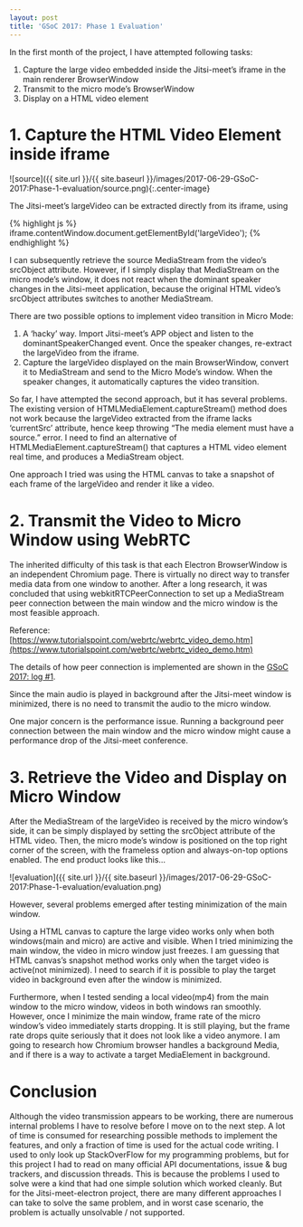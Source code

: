 ```yaml
---
layout: post
title: 'GSoC 2017: Phase 1 Evaluation'
---
```


In the first month of the project, I have attempted following tasks:

1. Capture the large video embedded inside the Jitsi-meet’s iframe in the main renderer BrowserWindow
2. Transmit to the micro mode’s BrowserWindow
3. Display on a HTML video element


# 1. Capture the HTML Video Element inside iframe

![source]({{ site.url }}/{{ site.baseurl }}/images/2017-06-29-GSoC-2017:Phase-1-evaluation/source.png){:.center-image}

The Jitsi-meet’s largeVideo can be extracted directly from its iframe, using

{% highlight js %}
iframe.contentWindow.document.getElementById('largeVideo');
{% endhighlight %}

I can subsequently retrieve the source MediaStream from the video’s srcObject attribute. However, if I simply display that MediaStream on the micro mode’s window, it does not react when the dominant speaker changes in the Jitsi-meet application, because the original HTML video’s srcObject attributes switches to another MediaStream.

There are two possible options to implement video transition in Micro Mode:

1. A ‘hacky’ way. Import Jitsi-meet’s APP object and listen to the dominantSpeakerChanged event. Once the speaker changes, re-extract the largeVideo from the iframe.
2. Capture the largeVideo displayed on the main BrowserWindow, convert it to MediaStream and send to the Micro Mode’s window. When the speaker changes, it automatically captures the video transition.

So far, I have attempted the second approach, but it has several problems. The existing version of HTMLMediaElement.captureStream() method does not work because the largeVideo extracted from the iframe lacks ‘currentSrc’ attribute, hence keep throwing “The media element must have a source.” error. I need to find an alternative of HTMLMediaElement.captureStream() that captures a HTML video element real time, and produces a MediaStream object.

One approach I tried was using the HTML canvas to take a snapshot of each frame of the largeVideo and render it like a video.


# 2. Transmit the Video to Micro Window using WebRTC

The inherited difficulty of this task is that each Electron BrowserWindow is an independent Chromium page. There is virtually no direct way to transfer media data from one window to another. After a long research, it was concluded that using webkitRTCPeerConnection to set up a MediaStream peer connection between the main window and the micro window is the most feasible approach.

Reference: [https://www.tutorialspoint.com/webrtc/webrtc_video_demo.htm](https://www.tutorialspoint.com/webrtc/webrtc_video_demo.htm)

The details of how peer connection is implemented are shown in the [GSoC 2017: log #1](https://han-gyeol.github.io/blog//2017/05/17/GSoC-2017-Log-1/).

Since the main audio is played in background after the Jitsi-meet window is minimized, there is no need to transmit the audio to the micro window.

One major concern is the performance issue. Running a background peer connection between the main window and the micro window might cause a performance drop of the Jitsi-meet conference.


# 3. Retrieve the Video and Display on Micro Window

After the MediaStream of the largeVideo is received by the micro window’s side, it can be simply displayed by setting the srcObject attribute of the HTML video. Then, the micro mode’s window is positioned on the top right corner of the screen, with the frameless option and always-on-top options enabled. The end product looks like this…

![evaluation]({{ site.url }}/{{ site.baseurl }}/images/2017-06-29-GSoC-2017:Phase-1-evaluation/evaluation.png)

However, several problems emerged after testing minimization of the main window.

Using a HTML canvas to capture the large video works only when both windows(main and micro) are active and visible. When I tried minimizing the main window, the video in micro window just freezes. I am guessing that HTML canvas’s snapshot method works only when the target video is active(not minimized). I need to search if it is possible to play the target video in background even after the window is minimized.

Furthermore, when I tested sending a local video(mp4) from the main window to the micro window, videos in both windows ran smoothly. However, once I minimize the main window, frame rate of the micro window’s video immediately starts dropping. It is still playing, but the frame rate drops quite seriously that it does not look like a video anymore. I am going to research how Chromium browser handles a background Media, and if there is a way to activate a target MediaElement in background.


# Conclusion

Although the video transmission appears to be working, there are numerous internal problems I have to resolve before I move on to the next step. A lot of time is consumed for researching possible methods to implement the features, and only a fraction of time is used for the actual code writing. I used to only look up StackOverFlow for my programming problems, but for this project I had to read on many official API documentations, issue & bug trackers, and discussion threads. This is because the problems I used to solve were a kind that had one simple solution which worked cleanly. But for the Jitsi-meet-electron project, there are many different approaches I can take to solve the same problem, and in worst case scenario, the problem is actually unsolvable / not supported.


